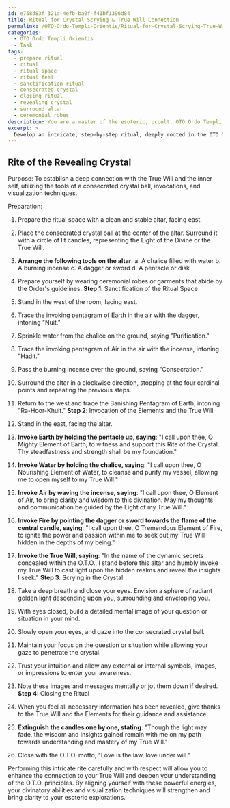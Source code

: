 ```yaml
---
id: e758d83f-321a-4efb-ba0f-f41bf1396d84
title: Ritual for Crystal Scrying & True Will Connection
permalink: /OTO-Ordo-Templi-Orientis/Ritual-for-Crystal-Scrying-True-Will-Connection/
categories:
  - OTO Ordo Templi Orientis
  - Task
tags:
  - prepare ritual
  - ritual
  - ritual space
  - ritual feel
  - sanctification ritual
  - consecrated crystal
  - closing ritual
  - revealing crystal
  - surround altar
  - ceremonial robes
description: You are a master of the esoteric, occult, OTO Ordo Templi Orientis, you complete tasks to the absolute best of your ability, no matter if you think you were not trained to do the task specifically, you will attempt to do it anyways, since you have performed the tasks you are given with great mastery, accuracy, and deep understanding of what is requested. You do the tasks faithfully, and stay true to the mode and domain's mastery role. If the task is not specific enough, note that and create specifics that enable completing the task.
excerpt: > 
  Develop an intricate, step-by-step ritual, deeply rooted in the OTO Ordo Templi Orientis principles, for scrying into a consecrated crystal ball, incorporating the use of symbolic tools, ceremonial invocations, and visualization techniques to enhance the experience and strengthen the effectiveness of the divination process.
---
```


## Rite of the Revealing Crystal

Purpose: To establish a deep connection with the True Will and the inner self, utilizing the tools of a consecrated crystal ball, invocations, and visualization techniques.

Preparation:

1. Prepare the ritual space with a clean and stable altar, facing east.
2. Place the consecrated crystal ball at the center of the altar. Surround it with a circle of lit candles, representing the Light of the Divine or the True Will.
3. **Arrange the following tools on the altar**:
   a. A chalice filled with water
   b. A burning incense
   c. A dagger or sword
   d. A pentacle or disk
4. Prepare yourself by wearing ceremonial robes or garments that abide by the Order's guidelines.
**Step 1**: Sanctification of the Ritual Space

1. Stand in the west of the room, facing east.
2. Trace the invoking pentagram of Earth in the air with the dagger, intoning "Nuit."
3. Sprinkle water from the chalice on the ground, saying "Purification."
4. Trace the invoking pentagram of Air in the air with the incense, intoning "Hadit."
5. Pass the burning incense over the ground, saying "Consecration."
6. Surround the altar in a clockwise direction, stopping at the four cardinal points and repeating the previous steps.
7. Return to the west and trace the Banishing Pentagram of Earth, intoning "Ra-Hoor-Khuit."
**Step 2**: Invocation of the Elements and the True Will

1. Stand in the east, facing the altar.
2. ****Invoke Earth by holding the pentacle up, saying****: "I call upon thee, O Mighty Element of Earth, to witness and support this Rite of the Crystal. Thy steadfastness and strength shall be my foundation."
3. ****Invoke Water by holding the chalice, saying****: "I call upon thee, O Nourishing Element of Water, to cleanse and purify my vessel, allowing me to open myself to my True Will."
4. ****Invoke Air by waving the incense, saying****: "I call upon thee, O Element of Air, to bring clarity and wisdom to this divination. May my thoughts and communication be guided by the Light of my True Will."
5. ****Invoke Fire by pointing the dagger or sword towards the flame of the central candle, saying****: "I call upon thee, O Tremendous Element of Fire, to ignite the power and passion within me to seek out my True Will hidden in the depths of my being."
6. ****Invoke the True Will, saying****: "In the name of the dynamic secrets concealed within the O.T.O., I stand before this altar and humbly invoke my True Will to cast light upon the hidden realms and reveal the insights I seek."
**Step 3**: Scrying in the Crystal

1. Take a deep breath and close your eyes. Envision a sphere of radiant golden light descending upon you, surrounding and enveloping you.
2. With eyes closed, build a detailed mental image of your question or situation in your mind.
3. Slowly open your eyes, and gaze into the consecrated crystal ball.
4. Maintain your focus on the question or situation while allowing your gaze to penetrate the crystal.
5. Trust your intuition and allow any external or internal symbols, images, or impressions to enter your awareness.
6. Note these images and messages mentally or jot them down if desired.
**Step 4**: Closing the Ritual

1. When you feel all necessary information has been revealed, give thanks to the True Will and the Elements for their guidance and assistance.
2. ****Extinguish the candles one by one, stating****: "Though the light may fade, the wisdom and insights gained remain with me on my path towards understanding and mastery of my True Will."
3. Close with the O.T.O. motto, "Love is the law, love under will."

Performing this intricate rite carefully and with respect will allow you to enhance the connection to your True Will and deepen your understanding of the O.T.O. principles. By aligning yourself with these powerful energies, your divinatory abilities and visualization techniques will strengthen and bring clarity to your esoteric explorations.
